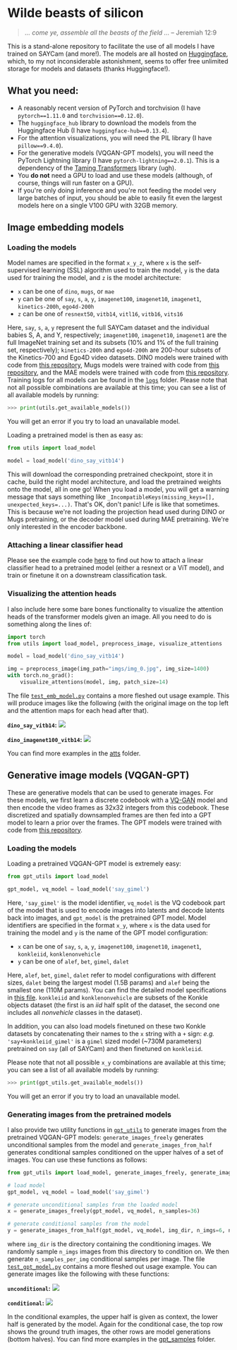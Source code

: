 # Wilde beasts of silicon

> *... come ye, assemble all the beasts of the field ...* &ndash; Jeremiah 12:9

This is a stand-alone repository to facilitate the use of all models I have trained on SAYCam (and more!). The models are all hosted on [Huggingface](https://huggingface.co/eminorhan), which, to my not inconsiderable astonishment, seems to offer free unlimited storage for models and datasets (thanks Huggingface!).

## What you need:
* A reasonably recent version of PyTorch and torchvision (I have `pytorch==1.11.0` and `torchvision==0.12.0`).
* The `huggingface_hub` library to download the models from the Huggingface Hub (I have `huggingface-hub==0.13.4`).
* For the attention visualizations, you will need the PIL library (I have `pillow==9.4.0`).
* For the generative models (VQGAN-GPT models), you will need the PyTorch Lightning library (I have `pytorch-lightning==2.0.1`). This is a dependency of the [Taming Transformers](https://github.com/CompVis/taming-transformers) library (ugh).
* You **do not** need a GPU to load and use these models (although, of course, things will run faster on a GPU). 
* If you're only doing inference and you're not feeding the model very large batches of input, you should be able to easily fit even the largest models here on a single V100 GPU with 32GB memory.

## Image embedding models

### Loading the models
Model names are specified in the format `x_y_z`, where `x` is the self-supervised learning (SSL) algorithm used to train the model, `y` is the data used for training the model, and `z` is the model architecture:

* `x` can be one of `dino`, `mugs`, or `mae`
* `y` can be one of `say`, `s`, `a`, `y`, `imagenet100`, `imagenet10`, `imagenet1`, `kinetics-200h`, `ego4d-200h`
* `z` can be one of `resnext50`, `vitb14`, `vitl16`, `vitb16`, `vits16` 

Here, `say`, `s`, `a`, `y` represent the full SAYCam dataset and the individual babies S, A, and Y, respectively; `imagenet100`, `imagenet10`, `imagenet1` are the full ImageNet training set and its subsets (10% and 1% of the full training set, respectively); `kinetics-200h` and `ego4d-200h` are 200-hour subsets of the Kinetics-700 and Ego4D video datasets. DINO models were trained with code from [this repository](https://github.com/eminorhan/dino), Mugs models were trained with code from [this repository](https://github.com/eminorhan/mugs), and the MAE models were trained with code from [this repository](https://github.com/eminorhan/mae). Training logs for all models can be found in the [`logs`](https://github.com/eminorhan/silicon-menagerie/tree/master/logs) folder. Please note that not all possible combinations are available at this time; you can see a list of all available models by running:

```python
>>> print(utils.get_available_models())
```

You will get an error if you try to load an unavailable model.

Loading a pretrained model is then as easy as:

```python
from utils import load_model

model = load_model('dino_say_vitb14')
```

This will download the corresponding pretrained checkpoint, store it in cache, build the right model architecture, and load the pretrained weights onto the model, all in one go! When you load a model, you will get a warning message that says something like `_IncompatibleKeys(missing_keys=[], unexpected_keys=...)`. That's OK, don't panic! Life is like that sometimes. This is because we're not loading the projection head used during DINO or Mugs pretraining, or the decoder model used during MAE pretraining. We're only interested in the encoder backbone.

### Attaching a linear classifier head
Please see the example code [here](https://github.com/eminorhan/dino/blob/master/eval_linear.py) to find out how to attach a linear classifier head to a pretrained model (either a resnext or a ViT model), and train or finetune it on a downstream classification task.

### Visualizing the attention heads
I also include here some bare bones functionality to visualize the attention heads of the transformer models given an image. All you need to do is something along the lines of:

```python
import torch
from utils import load_model, preprocess_image, visualize_attentions

model = load_model('dino_say_vitb14')

img = preprocess_image(img_path="imgs/img_0.jpg", img_size=1400)
with torch.no_grad():
    visualize_attentions(model, img, patch_size=14)
```

The file [`test_emb_model.py`](https://github.com/eminorhan/silicon-menagerie/blob/master/test_emb_model.py) contains a more fleshed out usage example. This will produce images like the following (with the original image on the top left and the attention maps for each head after that).

**`dino_say_vitb14`:**
![](atts/dino_say_vitb14_img_0.jpeg)

**`dino_imagenet100_vitb14`:**
![](atts/dino_imagenet100_vitb14_img_0.jpeg)

You can find more examples in the [atts](https://github.com/eminorhan/silicon-menagerie/tree/master/atts) folder.

## Generative image models (VQGAN-GPT)

These are generative models that can be used to generate images. For these models, we first learn a discrete codebook with a [VQ-GAN](https://github.com/CompVis/taming-transformers) model and then encode the video frames as 32x32 integers from this codebook. These discretized and spatially downsampled frames are then fed into a GPT model to learn a prior over the frames. The GPT models were trained with code from [this repository](https://github.com/eminorhan/vqgan-gpt).

### Loading the models
Loading a pretrained VQGAN-GPT model is extremely easy:

```python
from gpt_utils import load_model

gpt_model, vq_model = load_model('say_gimel')
```

Here, `'say_gimel'` is the model identifier, `vq_model` is the VQ codebook part of the model that is used to encode images into latents and decode latents back into images, and `gpt_model` is the pretrained GPT model. Model identifiers are specified in the format `x_y`, where `x` is the data used for training the model and `y` is the name of the GPT model configuration:

* `x` can be one of `say`, `s`, `a`, `y`, `imagenet100`, `imagenet10`, `imagenet1`, `konkleiid`, `konklenonvehicle`
* `y` can be one of `alef`, `bet`, `gimel`, `dalet`

Here, `alef`, `bet`, `gimel`, `dalet` refer to model configurations with different sizes, `dalet` being the largest model (1.5B params) and `alef` being the smallest one (110M params). You can find the detailed model specifications in [this file](https://github.com/eminorhan/silicon-menagerie/blob/master/gptmodel.py). `konkleiid` and `konklenonvehicle` are subsets of the Konkle objects dataset (the first is an *iid* half split of the dataset, the second one includes all *nonvehicle* classes in the dataset). 

In addition, you can also load models finetuned on these two Konkle datasets by concatenating their names to the `x` string with a `+` sign: *e.g.* `'say+konkleiid_gimel'` is a `gimel` sized model (~730M parameters) pretrained on `say` (all of SAYCam) and then finetuned on `konkleiid`.

Please note that not all possible `x_y` combinations are available at this time; you can see a list of all available models by running:

```python
>>> print(gpt_utils.get_available_models())
```

You will get an error if you try to load an unavailable model.

### Generating images from the pretrained models

I also provide two utility functions in [`gpt_utils`](https://github.com/eminorhan/silicon-menagerie/blob/master/gpt_utils.py) to generate images from the pretrained VQGAN-GPT models: `generate_images_freely` generates unconditional samples from the model and `generate_images_from_half` generates conditional samples conditioned on the upper halves of a set of images. You can use these functions as follows:

```python
from gpt_utils import load_model, generate_images_freely, generate_images_from_half

# load model
gpt_model, vq_model = load_model('say_gimel')

# generate unconditional samples from the loaded model
x = generate_images_freely(gpt_model, vq_model, n_samples=36)

# generate conditional samples from the model
y = generate_images_from_half(gpt_model, vq_model, img_dir, n_imgs=6, n_samples_per_img=6)
```

where `img_dir` is the directory containing the conditioning images. We randomly sample `n_imgs` images from this directory to condition on. We then generate `n_samples_per_img` conditional samples per image. The file [`test_gpt_model.py`](https://github.com/eminorhan/silicon-menagerie/blob/master/test_gpt_model.py) contains a more fleshed out usage example. You can generate images like the following with these functions:

**`unconditional`:**
![](gpt_samples/free_samples_from_say_gimel_1.png)

**`conditional`:**
![](gpt_samples/conditional_samples_from_say_gimel_0.png)

In the conditional examples, the upper half is given as context, the lower half is generated by the model. Again for the conditional case, the top row shows the ground truth images, the other rows are model generations (bottom halves). You can find more examples in the [gpt_samples](https://github.com/eminorhan/silicon-menagerie/tree/master/gpt_samples) folder.